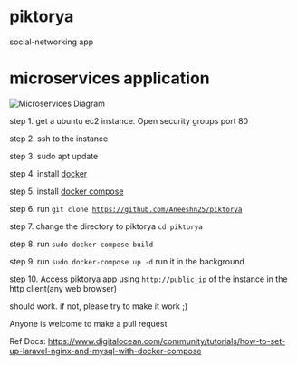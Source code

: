# piktorya
social-networking app

# microservices application

![Microservices Diagram](https://github.com/Aneeshn25/piktorya/tree/master/images/diagram.png)

step 1. get a ubuntu ec2 instance. Open security groups port 80

step 2. ssh to the instance

step 3. sudo apt update

step 4. install <a href="https://docs.docker.com/install/linux/docker-ce/ubuntu/" target="_blank">docker</a>

step 5. install <a href="https://docs.docker.com/compose/install/" target="_blank">docker compose</a>

step 6. run <code>git clone https://github.com/Aneeshn25/piktorya</code>
        
step 7. change the directory to piktorya <code>cd piktorya</code>

step 8. run <code>sudo docker-compose build</code>

step 9. run <code>sudo docker-compose up -d</code> run it in the background

step 10. Access piktorya app using <code>http://public_ip</code> of the instance in the http client(any web browser)

should work. if not, please try to make it work ;)

Anyone is welcome to make a pull request

Ref Docs: https://www.digitalocean.com/community/tutorials/how-to-set-up-laravel-nginx-and-mysql-with-docker-compose
